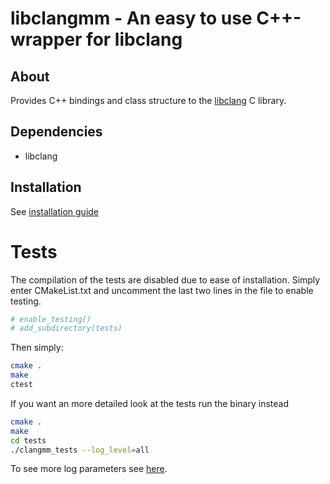 # libclangmm - An easy to use C++-wrapper for libclang #

## About ##
Provides C++ bindings and class structure to the [libclang](http://www.llvm.org) C library.

## Dependencies ##
* libclang

## Installation ##
See [installation guide](https://github.com/cppit/libclangmm/blob/master/docs/install.md)

# Tests #
The compilation of the tests are disabled due to ease of installation. Simply enter CMakeList.txt and uncomment the last two lines in the file to enable testing.

```sh
# enable_testing()
# add_subdirectory(tests)
```
Then simply: 
```sh
cmake .
make
ctest
```
If you want an more detailed look at the tests run the binary instead
```sh
cmake .
make
cd tests
./clangmm_tests --log_level=all
```
To see more log parameters see [here](http://www.boost.org/doc/libs/1_58_0/libs/test/doc/html/utf/user-guide/runtime-config/reference.html).


